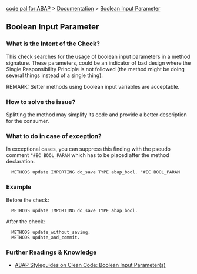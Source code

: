 [code pal for ABAP](../../README.md) > [Documentation](../check_documentation.md) > [Boolean Input Parameter](boolean-input-parameter.md)

## Boolean Input Parameter

### What is the Intent of the Check?

This check searches for the usage of boolean input parameters in a method signature. These parameters, could be an indicator of bad design where the Single Responsibility Principle is not followed (the method might be doing several things instead of a single thing).   

REMARK: Setter methods using boolean input variables are acceptable.

### How to solve the issue?

Splitting the method may simplify its code and provide a better description for the consumer.

### What to do in case of exception?

In exceptional cases, you can suppress this finding with the pseudo comment `"#EC BOOL_PARAM` which has to be placed after the method declaration.

```abap
  METHODS update IMPORTING do_save TYPE abap_bool. "#EC BOOL_PARAM
```

### Example

Before the check:

```abap
  METHODS update IMPORTING do_save TYPE abap_bool.
```

After the check:

```abap
  METHODS update_without_saving.
  METHODS update_and_commit.
```

### Further Readings & Knowledge

* [ABAP Styleguides on Clean Code: Boolean Input Parameter(s)](https://github.com/SAP/styleguides/blob/master/clean-abap/CleanABAP.md#split-method-instead-of-boolean-input-parameter)
